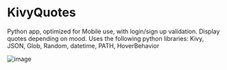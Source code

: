 # KivyQuotes
Python app, optimized for Mobile use, with login/sign up validation. Display quotes depending on mood.
Uses the following python libraries: Kivy, JSON, Glob, Random, datetime, PATH, HoverBehavior

![image](https://user-images.githubusercontent.com/53841303/134403152-43273d27-9daa-47f2-bdb6-97820c5252ae.png)

